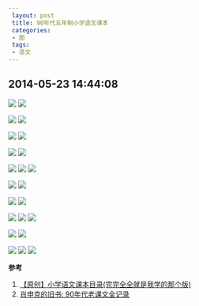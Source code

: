 ```yaml
---
 layout: post
 title: 90年代五年制小学语文课本
 categories: 
 - 图
 tags:
 - 语文
---
```


## 2014-05-23 14:44:08

![](/pic/2014-05-23-小学语文封面_1.jpg) ![](/pic/2014-05-23-小学语文目录_1.jpg)

![](/pic/2014-05-23-小学语文封面_2.jpg) ![](/pic/2014-05-23-小学语文目录_2.jpg)

![](/pic/2014-05-23-小学语文封面_3.jpg) ![](/pic/2014-05-23-小学语文目录_3.jpg)

![](/pic/2014-05-23-小学语文封面_4.jpg) ![](/pic/2014-05-23-小学语文目录_4.jpg)

![](/pic/2014-05-23-小学语文封面_5.jpg) ![](/pic/2014-05-23-小学语文目录_5.jpg) ![](/pic/2014-05-23-小学语文目录_5_.jpg)

![](/pic/2014-05-23-小学语文封面_6.jpg) ![](/pic/2014-05-23-小学语文目录_6.jpg)

![](/pic/2014-05-23-小学语文封面_7.jpg) ![](/pic/2014-05-23-小学语文目录_7.jpg)

![](/pic/2014-05-23-小学语文封面_8.jpg) ![](/pic/2014-05-23-小学语文目录_8.jpg) ![](/pic/2014-05-23-小学语文目录_8_.jpg)

![](/pic/2014-05-23-小学语文封面_9.jpg) ![](/pic/2014-05-23-小学语文目录_9.jpg)

![](/pic/2014-05-23-小学语文封面_10.jpg) ![](/pic/2014-05-23-小学语文目录_10.jpg) ![](/pic/2014-05-23-小学语文目录_10_.jpg)

**参考**

1. [【原创】小学语文课本目录(完完全全就是我学的那个版)](http://blog.sina.com.cn/s/blog_497316cf0100cxge.html)
2. [肖申克的旧书: 90年代老课文全记录](http://zhangli582884000.blog.163.com/)
